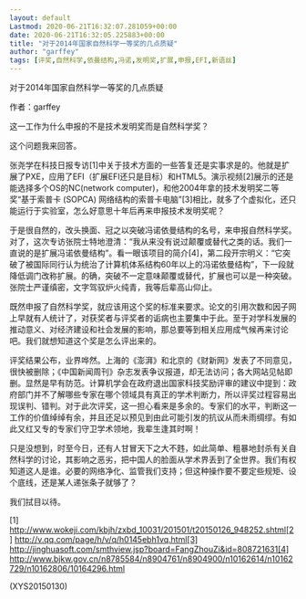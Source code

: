 ```yaml
---
layout: default
Lastmod: 2020-06-21T16:32:07.281059+00:00
date: 2020-06-21T16:32:05.225883+00:00
title: "对于2014年国家自然科学一等奖的几点质疑"
author: "garffey"
tags: [评奖,自然科学,依曼结构,冯诺,发明奖,扩展,申报,EFI,新语丝]
---
```


对于2014年国家自然科学一等奖的几点质疑

作者：garffey

这一工作为什么申报的不是技术发明奖而是自然科学奖？

这个问题我来回答。

张尧学在科技日报专访[1]中关于技术方面的一些答复还是实事求是的。他就是扩展了PXE，应用了EFI（扩展EFI还只是目标）和HTML5。演示视频[2]展示的还是能选择多个OS的NC(network computer)，和他2004年拿的技术发明奖二等奖“基于索普卡 (SOPCA) 网络结构的索普卡电脑”[3]相比，就多了个虚拟化，还只能运行于实验室，怎么好意思十年后再来申报技术发明奖呢？

于是很自然的，改头换面、冠之以突破冯诺依曼结构的名号，来申报自然科学奖。对了，这次专访张院士特地澄清：“我从来没有说过颠覆或替代之类的话。我们一直说的是扩展冯诺依曼结构”。看一眼该项目的简介[4]，第二段开宗明义：“它突破了被国际同行认为统治了计算机体系结构60年以上的冯诺依曼结构”，下一段就降低调门改称扩展。的确，突破不一定意味颠覆或替代，扩展也可以是一种突破。张院士严谨缜密，文字驾驭炉火纯青，我等后辈高山仰止。

既然申报了自然科学奖，就应该用这个奖的标准来要求。论文的引用次数和因子网上早就有人统计了，对获奖者与评奖者的诟病也主要集中于此。至于对学科发展的推动意义、对经济建设和社会发展的影响，那总要等到相关应用成气候再来讨论吧。我们就想知道这个奖是怎么评出来的。

评奖结果公布，业界哗然。上海的《澎湃》和北京的《财新网》发表了不同意见，很快被删除；《中国新闻周刊》杂志发表争议报道，却无法访问；各大网站见帖即删。显然是早有防范。计算机学会在政府退出国家科技奖励评审的建议中提到：政府部门并不了解哪些专家在哪个领域具有真正的学术判断力，所以评奖过程容易出现误判、错判。对于此次评奖，这一担心看来是多余的。专家们的水平，判断这一工作的价值绰绰有余，并且还足以预见到由此可能引发的抗议从而未雨绸缪。有如此又红又专的专家们守卫学术领地，我辈生逢其时啊！

只是没想到，时至今日，还有人甘冒天下之大不韪，如此简单、粗暴地封杀有关自然科学的讨论，其影响之恶劣，把中国人的脸面从学术界丢到了全世界。我们有权知道这人是谁。必要的网络净化、监管我们支持；但这种操作要不要定些规矩、设个底线，还是某人递张条子就够了？

我们拭目以待。

[1] http://www.wokeji.com/kbjh/zxbd_10031/201501/t20150126_948252.shtml[2] http://v.qq.com/page/h/v/q/h0145ebh1vq.html[3] http://jinghuasoft.com/smthview.jsp?board=FangZhouZi&id=808721631[4] http://www.bjkw.gov.cn/n8785584/n8904761/n8904900/n10162614/n10162729/n10162806/10164296.html

(XYS20150130)

